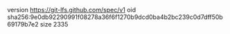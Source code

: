 version https://git-lfs.github.com/spec/v1
oid sha256:9e0db92290991f08278a36f6f1270b9dcd0ba4b2bc239c0d7dff50b69179b7e2
size 2335
